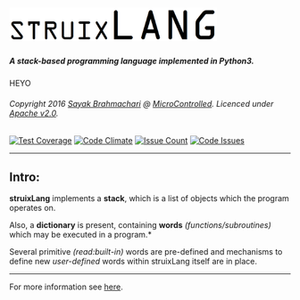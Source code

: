 <title>My Title</title>

# <img src="https://github.com/sayak-brm/struixLang/blob/master/docs/logo/struixLANG.PNG?raw=true" alt="struixLang" height="60"/>

##### A stack-based programming language implemented in Python3.

HEYO

###### Copyright 2016 [Sayak Brahmachari](https://sayak-brm.github.io/) @ [MicroControlled](http://mctrl.ml/). Licenced under [Apache v2.0](https://opensource.org/licenses/Apache-2.0). 

[![Test Coverage](https://codeclimate.com/github/sayak-brm/struixLang/badges/coverage.svg)](https://codeclimate.com/github/sayak-brm/struixLang/coverage) [![Code Climate](https://codeclimate.com/github/sayak-brm/struixLang/badges/gpa.svg)](https://codeclimate.com/github/sayak-brm/struixLang) [![Issue Count](https://codeclimate.com/github/sayak-brm/struixLang/badges/issue_count.svg)](https://codeclimate.com/github/sayak-brm/struixLang) [![Code Issues](https://www.quantifiedcode.com/api/v1/project/5830dba3f80f44359b3e60807b0e591b/badge.svg)](https://www.quantifiedcode.com/app/project/5830dba3f80f44359b3e60807b0e591b)

----

## Intro:

**struixLang** implements a **stack**, which is a list of objects which the program operates on.

Also, a **dictionary** is present, containing **words** *(functions/subroutines)* which may be executed in a program.*

Several primitive *(read:built-in)* words are pre-defined and mechanisms to define new *user-defined* words within struixLang itself are in place.

----

For more information see [here](https://sayak-brm.github.io/struixLang/docs/).
